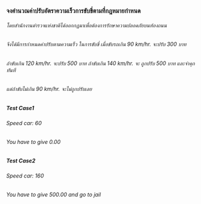 ### จงคำนวณค่าปรับอัตราความเร็วการขับขี่ตามที่กฎหมายกำหนด
###### โดยสํานักงานตํารวจแห่งชาติได้ออกกฎมาเพื่อต้องการรักษาความปลอดภัยบนท้องถนน
###### จึงได้มีการกําหนดค่าปรับตามความเร็ว ในการขับขี่ เมื่อขับรถเกิน 90 km/hr. จะปรับ 300 บาท 
###### ถ้าขับเกิน 120 km/hr. จะปรับ 500 บาท ถ้าขับเกิน 140 km/hr. จะ ถูกปรับ 500 บาท และจําคุกทันที 
###### แต่ถ้าขับไม่เกิน 90 km/hr. จะไม่ถูกปรับเลย 
##### Test Case1 
###### Speed car:  60  
###### You have to give 0.00   
##### Test Case2 
###### Speed car:  160
###### You have to give 500.00 and go to jail  
